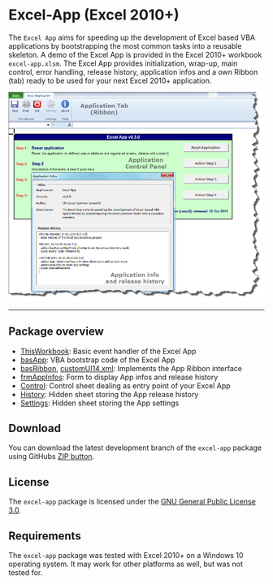 # Excel-App (Excel 2010+)

The `Excel App` aims for speeding up the development of Excel based VBA applications by bootstrapping the most common tasks into a reusable skeleton. A demo of the Excel App is provided in the  Excel 2010+ workbook `excel-app.xlsm`. The Excel App provides initialization, wrap-up, main control, error handling, release history, application infos and a own Ribbon (tab) ready to be used for your next Excel 2010+ application.

![](docs/screenshot.png)

----------------------------------------
## Package overview

- [ThisWorkbook](vba/ThisWorkbook.cls): Basic event handler of the Excel App
- [basApp](vba/basApp.bas): VBA bootstrap code of the Excel App
- [basRibbon](vba/basRibbon.bas), [customUI14.xml](vba/customUI/customUI14.xml): Implements the App Ribbon interface
- [frmAppInfos](vba/frmAppInfos.frm): Form to display App infos and release history
- [Control](vba/App_Control.cls): Control sheet dealing as entry point of your Excel App
- [History](vba/App_History.cls): Hidden sheet storing the App release history
- [Settings](vba/App_Settings.cls): Hidden sheet storing the App settings

## Download
You can download the latest development branch of the `excel-app` package using GitHubs [ZIP button](https://github.com/cwsoft/excel-app/archive/main.zip).

## License
The `excel-app` package is licensed under the [GNU General Public License 3.0](./LICENSE).

## Requirements
The `excel-app` package was tested with Excel 2010+ on a Windows 10 operating system. It may work for other platforms as well, but was not tested for.
